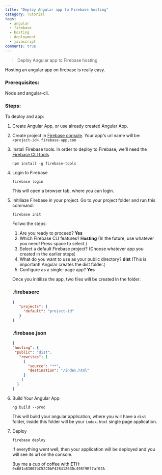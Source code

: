 ```yaml
---
title: "Deploy Angular app to Firebase hosting"
category: Tutorial
tags:
  - angular
  - firebase
  - hosting
  - deployment
  - javascript
comments: true
---
```


> Deploy Angular app to Firebase hosting

 Hosting an angular app on firebase is really easy. 
 
### Prerequisites:
  Node and angular-cli.
  
### Steps:
  To deploy and app:
  
1. Create Angular App, or use already created Angular App.
2. Create project in [Firebase console](https://console.firebase.google.com/).
    Your app's url name will be: `<project-id>.firebase-app.com`
3. Install Firebase tools. 
    In order to deploy to Firebase, we'll need the [Firebase CLI tools](https://github.com/firebase/firebase-tools)
    ```
    npm install -g firebase-tools
    ```
4. Login to Firebase
    ```
    firebase login
    ```
   This will open a browser tab, where you can login.
5. Initiliaze Firebase in your project.
    Go to your project folder and run this command:
     ```
     firebase init
     ```
     Follwo the steps: 
      1. Are you ready to proceed? **Yes**
      2. Which Firebase CLI features? **Hosting** (In the future, use whatever you need! Press space to select.)
      3. Select a default Firebase project? (Choose whatever app you created in the earlier steps)
      4. What do you want to use as your public directory? **dist** (This is important! Angular creates the dist folder.)
      5. Configure as a single-page app? **Yes**

     Once you initilize the app, two files will be created in the folder:
     ### .firebaserc 
     ```json
     {
        "projects": {
          "default": "project-id"
        }
     }
     ```

     ### .firebase.json
     ```json
     {
    "hosting": {
      "public": "dist",
        "rewrites": [
          {
            "source": "**",
            "destination": "/index.html"
          }
         ]
       }
     }
     ```
6. Build Your Angular App
    ```
    ng build --prod
    ```
    This will build your angular application, where you will have a `dist` folder, inside this folder will be your `index.html` single page application. 
7. Deploy
    ```
    firebase deploy
    ```
    If everything went well, then your application will be deployed and you will see its url on the console.
    
    Buy me a cup of coffee with ETH: `0x681a83007bC52C0bF42B41263Dc498f9Ef7af02A` 
